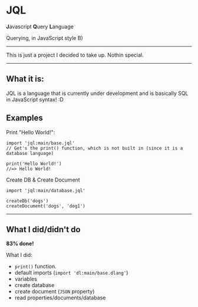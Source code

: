 # JQL

**J**avascript **Q**uery **L**anguage

Querying, in JavaScript style B)

---------------------------------------

This is just a project I decided to take up. Nothin special.

---------------------------------------

## What it is:
JQL is a language that is currently under development and is basically SQL in JavaScript syntax! :D

## Examples

Print "Hello World!":

```
import 'jql:main/base.jql'
// Get's the print() function, which is not built in (since it is a database language)

print('Hello World!')
//=> Hello World!
```

Create DB & Create Document
```
import 'jql:main/database.jql'

createDb('dogs')
createDocument('dogs', 'dog1')
```

---------------------------------------

## What I did/didn't do

**83% done!**

What I did:
- `print()` function.
- default imports (`import 'dl:main/base.dlang'`)
- variables
- create database
- create document (`JSON` property)
- read properties/documents/database